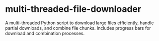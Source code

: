 # multi-threaded-file-downloader
A multi-threaded Python script to download large files efficiently, handle partial downloads, and combine file chunks. Includes progress bars for download and combination processes.
